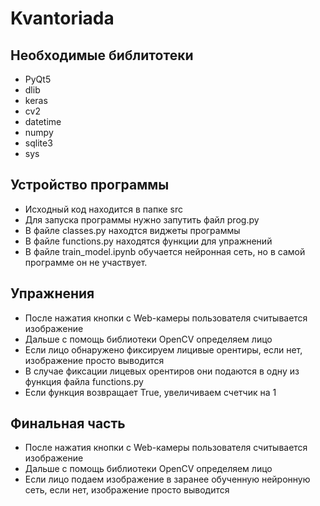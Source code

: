 # Kvantoriada

## Необходимые библитотеки
 + PyQt5
 + dlib
 + keras
 + cv2
 + datetime
 + numpy
 + sqlite3
 + sys
 
## Устройство программы 
 + Исходный код находится в папке src
 + Для запуска программы нужно запутить файл prog.py
 + В файле classes.py находтся виджеты программы
 + В файле functions.py находятся функции для упражнений
 + В файле train_model.ipynb обучается нейронная сеть, но в самой программе он не участвует.
 
## Упражнения
 + После нажатия кнопки с Web-камеры пользователя считывается изображение
 + Дальше с помощь библиотеки OpenCV определяем лицо
 + Если лицо обнаружено фиксируем лицивые орентиры, если нет, изображение просто выводится 
 + В случае фиксации лицевых орентиров они подаются в одну из функция файла functions.py
 + Если функция возвращает True, увеличиваем счетчик на 1
 
## Финальная часть
 + После нажатия кнопки с Web-камеры пользователя считывается изображение
 + Дальше с помощь библиотеки OpenCV определяем лицо
 + Если лицо подаем изображение в заранее обученную нейронную сеть, если нет, изображение просто выводится


